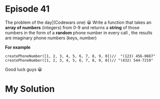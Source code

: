 
# Episode 41

The problem of the day|(Codewars one) :grinning:
Write a function that takes an **array of numbers** (integers) from 0-9 and returns a **string** of those numbers in the form of a **random** phone number in every call , the results are imaginary phone numbers (keys, number)

**For example**
```
createPhoneNumber([1, 2, 3, 4, 5, 6, 7, 8, 9, 0])//  "(123) 456-0887"
createPhoneNumber([1, 2, 3, 4, 5, 6, 7, 8, 9, 0])// "(432) 544-7219"
```

Good luck guys :grinning:




# My Solution

